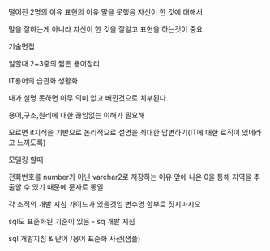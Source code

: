 떨어진 2명의 이유
표현의 이유 말을 못했음 자신이 한 것에 대해서

말을 잘하는게 아니라 자신이 한 것을 잘알고 표현을 하는것이 중요

기술면접 

일할때 2~3중의 짧은 용어정리

IT용어의 습관화 생활화

내가 설명 못하면 아무 의미 없고 배낀것으로 치부된다.

용어,구조,원리에 대한 끊임없는 이해가 필요해

모르면 it지식을 기반으로 논리적으로 설명을 최대한 답변하기(IT에 대한 로직이 있네라고 느끼도록)

모델링 할때 

전화번호를 number가 아닌 varchar2로 저장하는 이유 앞에 나온 0을 통해 지역을 추출할 수 있기 때문에 문자로 통일 

각 조직의 개발 지침 가이드가 있을것임 변수명 함부로 짓지마시오

sql도 표준화된 기준이 있음 - sq 개발 지침

sql 개발지침 & 단어 /용어 표준화 사전(샘플)